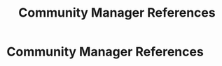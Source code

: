 ﻿---
uid: community-manager-references
locale: en
title: Community Manager References
dnneditions: 
dnnversion: 09.02.00
---

# Community Manager References
